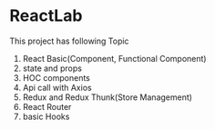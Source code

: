 # ReactLab

This project has following Topic 
1. React Basic(Component, Functional Component)
2. state and props
3. HOC components
4. Api call with Axios 
5. Redux and Redux Thunk(Store Management)
6. React Router 
7. basic Hooks

